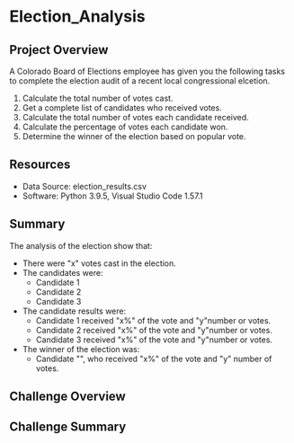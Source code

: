 # Election_Analysis

## Project Overview
A Colorado Board of Elections employee has given you the following tasks to complete the election audit of a recent local congressional elcetion.

1. Calculate the  total number of votes cast.
2. Get a complete list of candidates who received votes.
3. Calculate the total number of votes each candidate received.
4. Calculate the percentage of votes each candidate won.
5.  Determine the winner of the election based on popular vote.

## Resources
- Data Source: election_results.csv
- Software: Python 3.9.5, Visual Studio Code 1.57.1

## Summary
The analysis of the election show that:
- There were "x" votes cast in the election.
- The candidates were:
    - Candidate 1
    - Candidate 2
    - Candidate 3
- The candidate results were:
    - Candidate 1 received "x%" of the vote and "y"number or votes.
    - Candidate 2 received "x%" of the vote and "y"number or votes.
    - Candidate 3 received "x%" of the vote and "y"number or votes.
- The winner of the election was:
    - Candidate "", who received "x%" of the vote and "y" number of votes.

## Challenge Overview

## Challenge Summary
